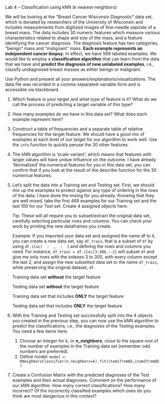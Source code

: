 Lab 4 – Classification using kNN (k nearest-neighbors)


We will be looking at the “Breast Cancer Wisconsin Diagnostic” data set, which is donated by researchers of the University of Wisconsin and includes measurements from digitized images of fine-needle aspirate of a breast mass. The data includes 30 numeric features which measure various characteristics related to shape and size of the mass, and a feature identifying the cancer diagnosis. The diagnosis feature has two categories, “benign” mass and “malignant” mass. **Each example represents an independent cancer biopsy.** In effect, we have 569 labeled examples. We would like to employ a **classification algorithm** that can learn from the data that we have and **predict the diagnosis of new unlabeled examples**, i.e., classify undiagnosed breast masses as either benign or malignant. 

Use Python and present all your answers/explanations/visualizations. The data file was recorded in a comma-separated-variable form and is accessible via blackboard. 

1.	Which feature is your target and what type of feature is it? What do we call the process of predicting a target variable of this type?
2. 	How many examples do we have in this data set? What does each example represent here?
3.	Construct a table of frequencies and a separate table of relative frequencies for the target feature. We should have a good mix of examples at each level of our target for our algorithm to work well. Use the `info` function to quickly peruse the 30 other features. 
4.	The kNN algorithm is ‘scale-variant’, which means that features with larger values will have undue influence on the outcome. I have already ‘Normalized’ the numerical features for you in this data set, you can confirm that if you look at the result of the describe function for the 30 numerical features.

5.	Let’s split the data into a Training set and Testing set. First, we should mix up the examples to protect against any type of ordering in the rows of the data. I have done the mixing for you already. Knowing that they are well mixed, take the first 469 examples for our Training set and the last 100 for our Test set. Create 4 assigned objects here: 

	Tip: These will all require you to subset/extract the original data set, carefully selecting particular rows and columns. You can check your work by printing the new dataframes you create.

	Example: If you imported your data set and assigned the name df to it, you can create a new data set, say `df_train`, that is a subset of `df` by using `df.iloc[  :  ,  :  ]` and defining the rows and columns you need. 
For instance,   `df_train = df.iloc[3:300,:-2]` will subset `df` and give me only rows with the indexes 3 to 300, with every column except the last 2, and assign the new subsetted data set to the name `df_train`, while preserving the original dataset, `df`. 

	Training data set **without** the target feature
	
	Testing data set **without** the target feature

	Training data set that includes **ONLY** the target feature

	Testing data set that includes **ONLY** the target feature

6.	With the Training and Testing set successfully split into the 4 objects you created in the previous step, you can now use the kNN algorithm to predict the classifications, i.e., the diagnoses of the Testing examples. You need a few items here:
	1. 	Choose an integer for k, or **n_neighbors**, close to the square root of the number of examples in the Training data set (remember odd numbers are preferred).
	2. 	Define model:  `model = KNeighborsClassifier(n_neighbors=k).fit(item1fromQ5,item3fromQ5)`

7.	Create a Confusion Matrix with the predicted diagnoses of the Test examples and their actual diagnoses. Comment on the performance of our kNN algorithm. How many correct classifications? How many incorrect? Of the incorrectly classified examples which ones do you think are most dangerous in this context?

